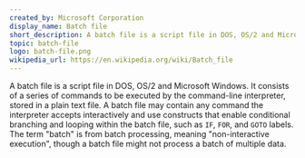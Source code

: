 ```yaml
---
created_by: Microsoft Corporation
display_name: Batch file
short_description: A batch file is a script file in DOS, OS/2 and Microsoft Windows.
topic: batch-file
logo: batch-file.png
wikipedia_url: https://en.wikipedia.org/wiki/Batch_file
---
```


A batch file is a script file in DOS, OS/2 and Microsoft Windows. It consists of a series of commands to be executed by the command-line interpreter, stored in a plain text file. A batch file may contain any command the interpreter accepts interactively and use constructs that enable conditional branching and looping within the batch file, such as ``IF``, ``FOR``, and ``GOTO`` labels. The term "batch" is from batch processing, meaning "non-interactive execution", though a batch file might not process a batch of multiple data.
